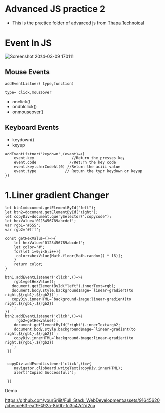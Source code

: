 # Advanced JS practice 2
- This is the practice folder of advanced js from [Thapa Technoical](https://youtu.be/YwsOCN8woA8?si=vjtXdh9nqPtQ0-3Y)  

# Event In JS

![Screenshot 2024-03-09 170111](https://github.com/yourSrijit/Full_Stack_WebDevelopment/assets/91645620/49c85e30-d6db-4009-80b7-c5667745011a)

## Mouse Events
```
addEventListner( type,function)

type= click,mouseover
```
 
- onclick()
- ondblclick()
- onmouseover()

## Keyboard Events
- keydown()
- keyup
```
addEventListner('keydown',(event)=>{
    event.key                 //Return the presses key
    event.code               //Return the key code
    event.key.charCodeAt(0) //Return the aciii value
    event.type             // Return the typr keydown or keyup
})
```


# 1.Liner gradient Changer 

```
let btn1=document.getElementById("left");
let btn2=document.getElementById("right");
let copyDiv=document.querySelector(".copycode");
let hexValue='0123456789abcdef';
var rgb1='#555';
var rgb2='#fff';

const getHexValue=()=>{ 
    let hexValue='0123456789abcdef';
    let color='#';
    for(let i=0;i<6;i++){
     color+=hexValue[Math.floor(Math.random() * 16)];
    }
    return color;
}

btn1.addEventListener('click',()=>{ 
    rgb1=getHexValue();
   document.getElementById("left").innerText=rgb1;
   document.body.style.backgroundImage=`linear-gradient(to right,${rgb1},${rgb2})`;
   copyDiv.innerHTML=`background-image:linear-gradient(to right,${rgb1},${rgb2})
   `;
})
btn2.addEventListener('click',()=>{ 
     rgb2=getHexValue();
    document.getElementById("right").innerText=rgb2;
    document.body.style.backgroundImage=`linear-gradient(to right,${rgb1},${rgb2})`;
    copyDiv.innerHTML=`background-image:linear-gradient(to right,${rgb1},${rgb2})
   `;
 })


 copyDiv.addEventListener('click',()=>{
    navigator.clipboard.writeText(copyDiv.innerHTML);
    alert("Copied Successfull");
    
 })
 ```

 Demo 
 
https://github.com/yourSrijit/Full_Stack_WebDevelopment/assets/91645620/cbecce63-eaf9-492a-8b0b-fc3c47d2d2ca



